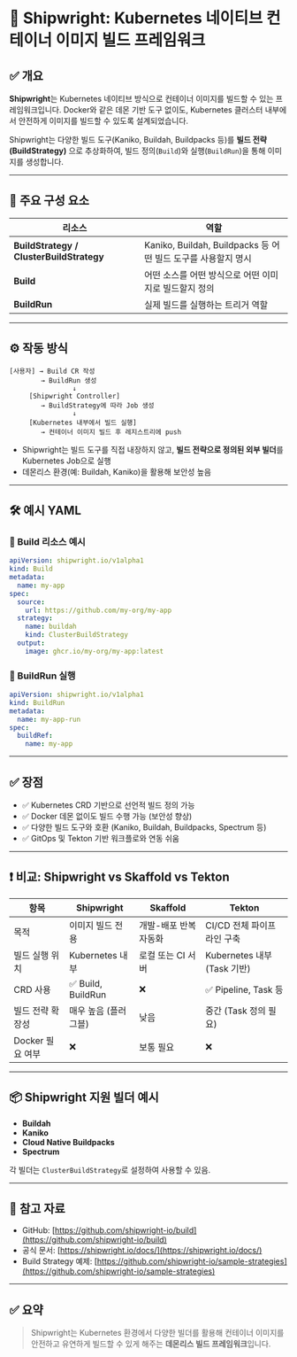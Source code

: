 # 🚢 Shipwright: Kubernetes 네이티브 컨테이너 이미지 빌드 프레임워크

## ✅ 개요

**Shipwright**는 Kubernetes 네이티브 방식으로 컨테이너 이미지를 빌드할 수 있는 프레임워크입니다. Docker와 같은 데몬 기반 도구 없이도, Kubernetes 클러스터 내부에서 안전하게 이미지를 빌드할 수 있도록 설계되었습니다.

Shipwright는 다양한 빌드 도구(Kaniko, Buildah, Buildpacks 등)를 **빌드 전략(BuildStrategy)** 으로 추상화하여, 빌드 정의(`Build`)와 실행(`BuildRun`)을 통해 이미지를 생성합니다.

---

## 🧩 주요 구성 요소

| 리소스                                   | 역할                                                          |
| ---------------------------------------- | ------------------------------------------------------------- |
| **BuildStrategy / ClusterBuildStrategy** | Kaniko, Buildah, Buildpacks 등 어떤 빌드 도구를 사용할지 명시 |
| **Build**                                | 어떤 소스를 어떤 방식으로 어떤 이미지로 빌드할지 정의         |
| **BuildRun**                             | 실제 빌드를 실행하는 트리거 역할                              |

---

## ⚙️ 작동 방식

```plaintext
[사용자] → Build CR 작성
        → BuildRun 생성
                ↓
     [Shipwright Controller]
        → BuildStrategy에 따라 Job 생성
                ↓
     [Kubernetes 내부에서 빌드 실행]
        → 컨테이너 이미지 빌드 후 레지스트리에 push
```

- Shipwright는 빌드 도구를 직접 내장하지 않고, **빌드 전략으로 정의된 외부 빌더**를 Kubernetes Job으로 실행
- 데몬리스 환경(예: Buildah, Kaniko)을 활용해 보안성 높음

---

## 🛠️ 예시 YAML

### 🔹 Build 리소스 예시

```yaml
apiVersion: shipwright.io/v1alpha1
kind: Build
metadata:
  name: my-app
spec:
  source:
    url: https://github.com/my-org/my-app
  strategy:
    name: buildah
    kind: ClusterBuildStrategy
  output:
    image: ghcr.io/my-org/my-app:latest
```

### 🔹 BuildRun 실행

```yaml
apiVersion: shipwright.io/v1alpha1
kind: BuildRun
metadata:
  name: my-app-run
spec:
  buildRef:
    name: my-app
```

---

## ✅ 장점

- ✅ Kubernetes CRD 기반으로 선언적 빌드 정의 가능
- ✅ Docker 데몬 없이도 빌드 수행 가능 (보안성 향상)
- ✅ 다양한 빌드 도구와 호환 (Kaniko, Buildah, Buildpacks, Spectrum 등)
- ✅ GitOps 및 Tekton 기반 워크플로와 연동 쉬움

---

## ❗ 비교: Shipwright vs Skaffold vs Tekton

| 항목             | Shipwright           | Skaffold              | Tekton                      |
| ---------------- | -------------------- | --------------------- | --------------------------- |
| 목적             | 이미지 빌드 전용     | 개발-배포 반복 자동화 | CI/CD 전체 파이프라인 구축  |
| 빌드 실행 위치   | Kubernetes 내부      | 로컬 또는 CI 서버     | Kubernetes 내부 (Task 기반) |
| CRD 사용         | ✅ Build, BuildRun   | ❌                    | ✅ Pipeline, Task 등        |
| 빌드 전략 확장성 | 매우 높음 (플러그블) | 낮음                  | 중간 (Task 정의 필요)       |
| Docker 필요 여부 | ❌                   | 보통 필요             | ❌                          |

---

## 📦 Shipwright 지원 빌더 예시

- **Buildah**
- **Kaniko**
- **Cloud Native Buildpacks**
- **Spectrum**

각 빌더는 `ClusterBuildStrategy`로 설정하여 사용할 수 있음.

---

## 🔗 참고 자료

- GitHub: [https://github.com/shipwright-io/build](https://github.com/shipwright-io/build)
- 공식 문서: [https://shipwright.io/docs/](https://shipwright.io/docs/)
- Build Strategy 예제: [https://github.com/shipwright-io/sample-strategies](https://github.com/shipwright-io/sample-strategies)

---

## ✅ 요약

> Shipwright는 Kubernetes 환경에서 다양한 빌더를 활용해 컨테이너 이미지를 안전하고 유연하게 빌드할 수 있게 해주는 **데몬리스 빌드 프레임워크**입니다.
